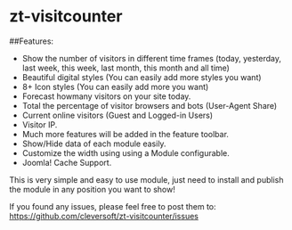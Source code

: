 # zt-visitcounter

##Features:

* Show the number of visitors in different time frames (today, yesterday, last week, this week, last month, this month and all time)
* Beautiful digital styles (You can easily add more styles you want)
* 8+ Icon styles (You can easily add more you want)
* Forecast howmany visitors on your site today.
* Total the percentage of visitor browsers and bots (User-Agent Share)
* Current online visitors (Guest and Logged-in Users)
* Visitor IP.
* Much more features will be added in the feature toolbar.
* Show/Hide data of each module easily.
* Customize the width using using a Module configurable.
* Joomla! Cache Support.

This is very simple and easy to use module, just need to install and publish the module in any position you want to show!

If you found any issues, please feel free to post them to: https://github.com/cleversoft/zt-visitcounter/issues
